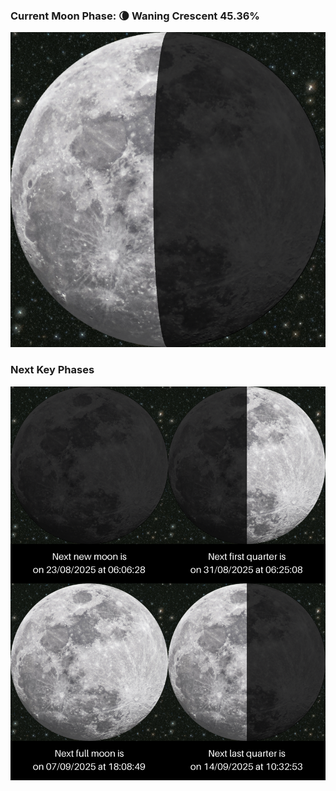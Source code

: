 ### Current Moon Phase: 🌘 Waning Crescent 45.36%
![Moon Phase](moonphase.png)
### Next Key Phases
![Gallery](gallery.png)